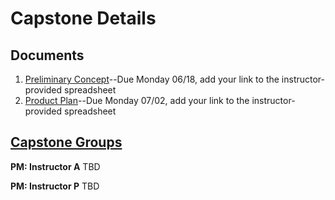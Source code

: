 # Capstone Details

## Documents
1. [Preliminary Concept](/concept.md)--Due Monday 06/18, add your link to the instructor-provided spreadsheet
1. [Product Plan](/product-plan.md)--Due Monday 07/02, add your link to the instructor-provided spreadsheet

## [Capstone Groups](/groups.md)
**PM: Instructor A**
TBD

**PM: Instructor P**
TBD
